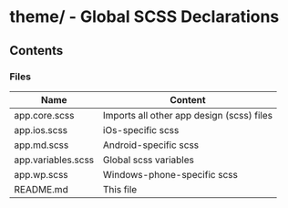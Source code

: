 # theme/ - Global SCSS Declarations

## Contents

### Files

| Name               | Content                                   |
|--------------------|-------------------------------------------|
| app.core.scss      | Imports all other app design (scss) files |
| app.ios.scss       | iOs-specific scss                         |
| app.md.scss        | Android-specific scss                     |
| app.variables.scss | Global scss variables                     |
| app.wp.scss        | Windows-phone-specific scss               |
| README.md          | This file                                 |
